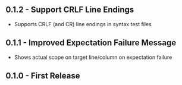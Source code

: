 ## 0.1.2 - Support CRLF Line Endings

- Supports CRLF (and CR) line endings in syntax test files

## 0.1.1 - Improved Expectation Failure Message

- Shows actual scope on target line/column on expectation failure

## 0.1.0 - First Release
